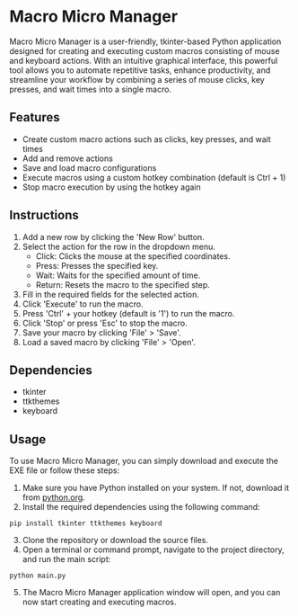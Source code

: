 # Macro Micro Manager

Macro Micro Manager is a user-friendly, tkinter-based Python application designed for creating and executing custom macros consisting of mouse and keyboard actions. With an intuitive graphical interface, this powerful tool allows you to automate repetitive tasks, enhance productivity, and streamline your workflow by combining a series of mouse clicks, key presses, and wait times into a single macro.

## Features

- Create custom macro actions such as clicks, key presses, and wait times
- Add and remove actions
- Save and load macro configurations
- Execute macros using a custom hotkey combination (default is Ctrl + 1)
- Stop macro execution by using the hotkey again

## Instructions

1. Add a new row by clicking the 'New Row' button.
2. Select the action for the row in the dropdown menu.
   - Click: Clicks the mouse at the specified coordinates.
   - Press: Presses the specified key.
   - Wait: Waits for the specified amount of time.
   - Return: Resets the macro to the specified step.
3. Fill in the required fields for the selected action.
4. Click 'Execute' to run the macro.
5. Press 'Ctrl' + your hotkey (default is '1') to run the macro.
6. Click 'Stop' or press 'Esc' to stop the macro.
7. Save your macro by clicking 'File' > 'Save'.
8. Load a saved macro by clicking 'File' > 'Open'.

## Dependencies

- tkinter
- ttkthemes
- keyboard

## Usage

To use Macro Micro Manager, you can simply download and execute the EXE file or follow these steps:

1. Make sure you have Python installed on your system. If not, download it from [python.org](https://www.python.org/downloads/).
2. Install the required dependencies using the following command:

```
pip install tkinter ttkthemes keyboard
```
3. Clone the repository or download the source files.
4. Open a terminal or command prompt, navigate to the project directory, and run the main script:

```
python main.py
```
5. The Macro Micro Manager application window will open, and you can now start creating and executing macros.
